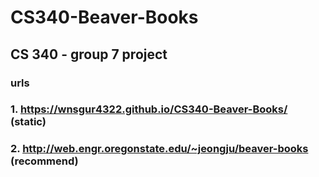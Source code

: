 # CS340-Beaver-Books
## CS 340 - group 7 project

### urls 
### 1. https://wnsgur4322.github.io/CS340-Beaver-Books/ (static)
### 2. http://web.engr.oregonstate.edu/~jeongju/beaver-books (recommend)
 
